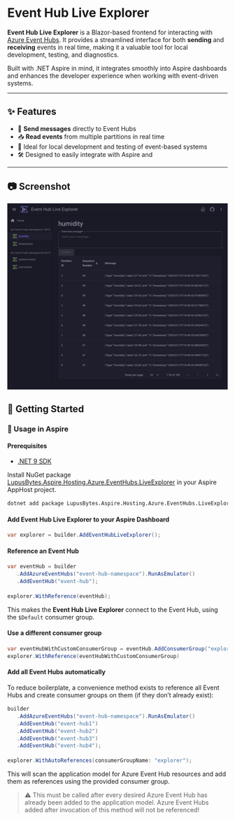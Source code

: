 # Event Hub Live Explorer

**Event Hub Live Explorer** is a Blazor-based frontend for interacting with [Azure Event Hubs](https://learn.microsoft.com/en-us/azure/event-hubs/). It provides a streamlined interface for both **sending** and **receiving** events in real time, making it a valuable tool for local development, testing, and diagnostics.

Built with .NET Aspire in mind, it integrates smoothly into Aspire dashboards and enhances the developer experience when working with event-driven systems.

---

## ✨ Features

- 🔌 **Send messages** directly to Event Hubs
- 📥 **Read events** from multiple partitions in real time
- 🧪 Ideal for local development and testing of event-based systems
- 🛠️ Designed to easily integrate with Aspire and 

---

## 📷 Screenshot
![Event Hub Live Explorer example screenshot](docs/images/screenshot.png)

## 🚀 Getting Started

### 🧩 Usage in Aspire

#### Prerequisites
* [.NET 9 SDK](https://dotnet.microsoft.com/en-us/download/dotnet/9.0)

Install NuGet package [LupusBytes.Aspire.Hosting.Azure.EventHubs.LiveExplorer](https://www.nuget.org/packages/LupusBytes.Aspire.Hosting.Azure.EventHubs.LiveExplorer/) in your Aspire AppHost project.

```bash
dotnet add package LupusBytes.Aspire.Hosting.Azure.EventHubs.LiveExplorer
```

#### Add **Event Hub Live Explorer** to your Aspire Dashboard
```csharp
var explorer = builder.AddEventHubLiveExplorer();
```

#### Reference an Event Hub
```csharp
var eventHub = builder
   .AddAzureEventHubs("event-hub-namespace").RunAsEmulator()
   .AddEventHub("event-hub");

explorer.WithReference(eventHub);
```

This makes the **Event Hub Live Explorer** connect to the Event Hub, using the `$Default` consumer group.

#### Use a different consumer group

```csharp
var eventHubWithCustomConsumerGroup = eventHub.AddConsumerGroup("explorer");
explorer.WithReference(eventHubWithCustomConsumerGroup)
```

#### Add all Event Hubs automatically

To reduce boilerplate, a convenience method exists to reference all Event Hubs and create consumer groups on them (if they don’t already exist):

```csharp
builder
   .AddAzureEventHubs("event-hub-namespace").RunAsEmulator()
   .AddEventHub("event-hub1")
   .AddEventHub("event-hub2")
   .AddEventHub("event-hub3")
   .AddEventHub("event-hub4");

explorer.WithAutoReferences(consumerGroupName: "explorer");
```
This will scan the application model for Azure Event Hub resources and add them as references using the provided consumer group.

>⚠️ This must be called after every desired Azure Event Hub has already been added to the application model.
Azure Event Hubs added after invocation of this method will not be referenced!
